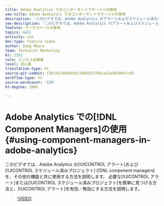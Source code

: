 ```yaml
---
title: Adobe Analytics でのコンポーネントマネージャの使用
seo-title: Adobe Analytics でのコンポーネントマネージャの使用
description: 'このビデオでは、Adobe Analytics のアラートおよびスケジュール済みプロジェクトコンポーネントマネージャと、その他の機能の使用方法を説明します。 必要なアラートまたはスケジュール済みプロジェクトを簡単に見つける方法、およびアラートを有効／無効にする方法を説明します。 '
seo-description: 'このビデオでは、Adobe Analytics のアラートおよびスケジュール済みプロジェクトコンポーネントマネージャと、その他の機能の使用方法を説明します。 必要なアラートまたはスケジュール済みプロジェクトを簡単に見つける方法、およびアラートを有効／無効にする方法を説明します。 '
feature: ワークスペースの基本
topics: null
activity: use
doc-type: feature video
author: Doug Moore
team: Technical Marketing
kt: 2351
role: ビジネス従事者
level: 初心者
translation-type: ht
source-git-commit: f3b3fa7d91b0cb21005b57768ca23ed6700fcc03
workflow-type: ht
source-wordcount: '139'
ht-degree: 100%

---
```



# Adobe Analytics での[!DNL Component Managers]の使用 {#using-component-managers-in-adobe-analytics}

このビデオでは、Adobe Analytics の[!UICONTROL アラート]および[!UICONTROL スケジュール済みプロジェクト] [!DNL component managers]を、その他の機能と共に使用する方法を説明します。 必要な[!UICONTROL アラート]または[!UICONTROL スケジュール済みプロジェクト]を簡単に見つける方法と、[!UICONTROL アラート]を有効／無効にする方法を説明します。

>[!VIDEO](https://video.tv.adobe.com/v/24068/?quality=12)